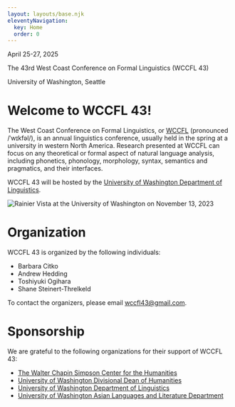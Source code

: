 ```yaml
---
layout: layouts/base.njk
eleventyNavigation:
  key: Home
  order: 0
---
```


<div class="container-fluid bg-lavender">
<div class="container py-3">

<p class="h4 text-center">April 25-27, 2025</p>
<p class="h2 text-center">The 43rd West Coast Conference on Formal Linguistics (WCCFL 43)</p>
<p class="h4 text-center">University of Washington, Seattle</p>

</div>
</div>

<div class="container pt-3">
    <div class="row">
        <div class="col-10 mx-auto">

<div class="row">
    <div class="col">

# Welcome to WCCFL 43!

The West Coast Conference on Formal Linguistics, or [WCCFL](https://en.wikipedia.org/wiki/West_Coast_Conference_on_Formal_Linguistics) (pronounced /ˈwɪkfəl/), is an annual linguistics conference, usually held in the spring at a university in western North America. Research presented at WCCFL can focus on any theoretical or formal aspect of natural language analysis, including phonetics, phonology, morphology, syntax, semantics and pragmatics, and their interfaces.

WCCFL 43 will be hosted by the [University of Washington Department of Linguistics](https://linguistics.washington.edu/).

</div>

<div class="col-6">
<img src="/imgs/20231113_November Campus_060.jpg" class="img-fluid float-end" alt="Rainier Vista at the University of Washington on November 13, 2023" loading="lazy" decoding="async" />
</div>
</div>


# Organization

WCCFL 43 is organized by the following individuals:

- Barbara Citko
- Andrew Hedding
- Toshiyuki Ogihara
- Shane Steinert-Threlkeld

To contact the organizers, please email [wccfl43@gmail.com](mailto:wccfl43@gmail.com).

# Sponsorship

We are grateful to the following organizations for their support of WCCFL 43:

- [The Walter Chapin Simpson Center for the Humanities](https://simpsoncenter.org/)
- [University of Washington Divisional Dean of Humanities](https://artsci.washington.edu/academics/humanities)
- [University of Washington Department of Linguistics](https://linguistics.washington.edu/)
- [University of Washington Asian Languages and Literature Department](https://asian.washington.edu/)


</div>
</div>